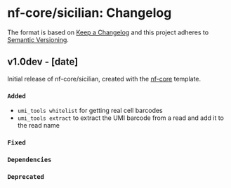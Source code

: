 # nf-core/sicilian: Changelog

The format is based on [Keep a Changelog](https://keepachangelog.com/en/1.0.0/)
and this project adheres to [Semantic Versioning](https://semver.org/spec/v2.0.0.html).

## v1.0dev - [date]

Initial release of nf-core/sicilian, created with the [nf-core](https://nf-co.re/) template.

### `Added`

- `umi_tools whitelist` for getting real cell barcodes
- `umi_tools extract` to extract the UMI barcode from a read and add it to the read name

### `Fixed`

### `Dependencies`

### `Deprecated`
